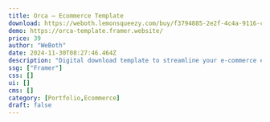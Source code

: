 ```yaml
---
title: Orca — Ecommerce Template
download: https://weboth.lemonsqueezy.com/buy/f3794885-2e2f-4c4a-9116-c2e969398a2d?aff=YGGpO5
demo: https://orca-template.framer.website/
price: 39
author: "WeBoth"
date: 2024-11-30T08:27:46.464Z
description: "Digital download template to streamline your e-commerce experience for designer and creatives."
ssg: ["Framer"]
css: []
ui: []
cms: []
category: [Portfolio,Ecommerce]
draft: false
---
```


